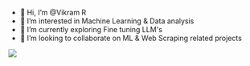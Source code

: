 - 👋 Hi, I’m @Vikram R
- 👀 I’m interested in Machine Learning & Data analysis
- 🌱 I’m currently exploring Fine tuning LLM's 
- 💞️ I’m looking to collaborate on ML & Web Scraping related projects


![](https://komarev.com/ghpvc/?username=vikramr22&color=green)

<!---
vikramr22/vikramr22 is a ✨ special ✨ repository because its `README.md` (this file) appears on your GitHub profile.
You can click the Preview link to take a look at your changes.
--->
